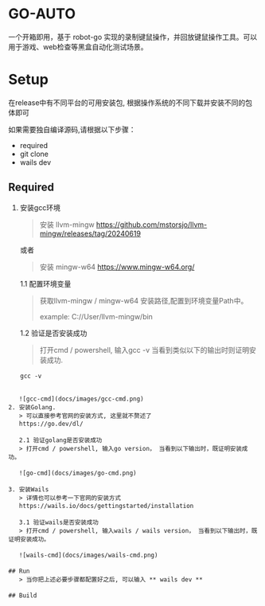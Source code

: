 # GO-AUTO
一个开箱即用，基于 robot-go 实现的录制键鼠操作，并回放键鼠操作工具。可以用于游戏、web检查等黑盒自动化测试场景。

# Setup
在release中有不同平台的可用安装包, 根据操作系统的不同下载并安装不同的包体即可

如果需要独自编译源码,请根据以下步骤：

- required
- git clone 
- wails dev

## Required

1. 安装gcc环境
   > 安装 llvm-mingw https://github.com/mstorsjo/llvm-mingw/releases/tag/20240619
   
   或者
    
   > 安装 mingw-w64 https://www.mingw-w64.org/
   
   1.1 配置环境变量
   > 获取llvm-mingw / mingw-w64 安装路径,配置到环境变量Path中。
   > 
   > example: C://User/llvm-mingw/bin
   
   1.2 验证是否安装成功
   > 打开cmd / powershell, 输入gcc -v 当看到类似以下的输出时则证明安装成功.

   ```shell
   gcc -v
```

   ![gcc-cmd](docs/images/gcc-cmd.png)
2. 安装Golang.
   > 可以直接参考官网的安装方式, 这里就不赘述了
   https://go.dev/dl/
   
   2.1 验证golang是否安装成功
   > 打开cmd / powershell, 输入go version， 当看到以下输出时，既证明安装成功。
   
   ![go-cmd](docs/images/go-cmd.png)
   
3. 安装Wails
   > 详情也可以参考一下官网的安装方式
   https://wails.io/docs/gettingstarted/installation

   3.1 验证wails是否安装成功
   > 打开cmd / powershell, 输入wails / wails version， 当看到以下输出时，既证明安装成功。

   ![wails-cmd](docs/images/wails-cmd.png)   

## Run
   > 当你把上述必要步骤都配置好之后, 可以输入 ** wails dev **

## Build